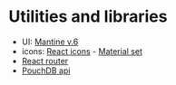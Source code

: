 # Utilities and libraries

- UI: [Mantine v.6](https://v6.mantine.dev/)
- icons: [React icons](https://react-icons.github.io/react-icons/) - [Material set](https://react-icons.github.io/react-icons/icons?name=md)
- [React router](https://reactrouter.com/en/main)
- [PouchDB api](https://pouchdb.com/api.html#overview)
